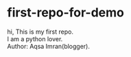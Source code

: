 # first-repo-for-demo
hi, This is my first repo.
<br>
I am a python lover.
<br>
Author: Aqsa Imran(blogger).
